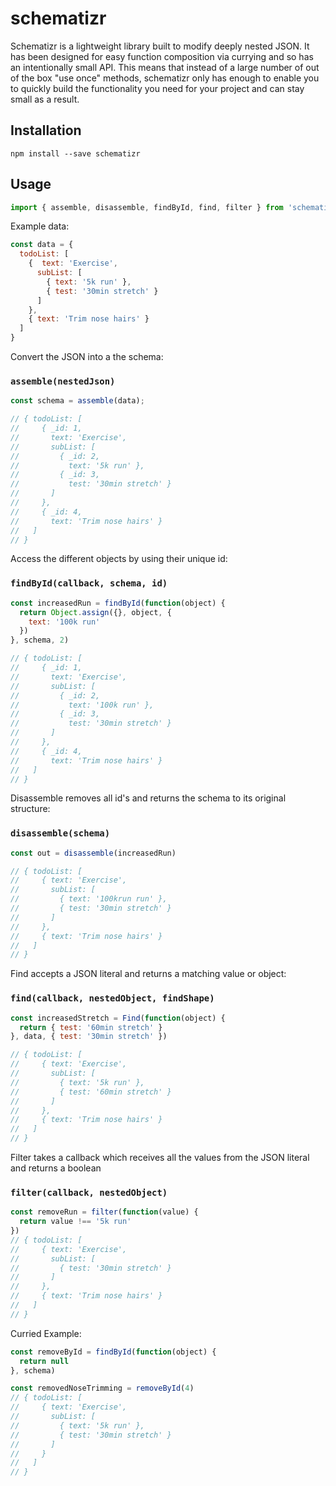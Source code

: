 # schematizr
Schematizr is a lightweight library built to modify deeply nested JSON. It has been designed for easy function composition via currying and so has an intentionally small API. This means that instead of a large number of out of the box "use once" methods, schematizr only has enough to enable you to quickly build the functionality you need for your project and can stay small as a result.

## Installation

```
npm install --save schematizr
```

## Usage

```javascript
import { assemble, disassemble, findById, find, filter } from 'schematizr';
```

Example data:

```javascript
const data = {
  todoList: [
    {  text: 'Exercise',
      subList: [
        { text: '5k run' },
        { test: '30min stretch' }
      ]
    },
    { text: 'Trim nose hairs' }
  ]
}
```

Convert the JSON into a the schema:

### `assemble(nestedJson)`

```javascript
const schema = assemble(data);

// { todoList: [
//     { _id: 1,
//       text: 'Exercise',
//       subList: [
//         { _id: 2,
//           text: '5k run' },
//         { _id: 3,
//           test: '30min stretch' }
//       ]
//     },
//     { _id: 4,
//       text: 'Trim nose hairs' }
//   ]
// }
```

Access the different objects by using their unique id:

### `findById(callback, schema, id)`

```javascript
const increasedRun = findById(function(object) {
  return Object.assign({}, object, {
    text: '100k run'
  })
}, schema, 2)

// { todoList: [
//     { _id: 1,
//       text: 'Exercise',
//       subList: [
//         { _id: 2,
//           text: '100k run' },
//         { _id: 3,
//           test: '30min stretch' }
//       ]
//     },
//     { _id: 4,
//       text: 'Trim nose hairs' }
//   ]
// }
```
Disassemble removes all id's and returns the schema to its original structure:

### `disassemble(schema)`

```javascript
const out = disassemble(increasedRun)

// { todoList: [
//     { text: 'Exercise',
//       subList: [
//         { text: '100krun run' },
//         { test: '30min stretch' }
//       ]
//     },
//     { text: 'Trim nose hairs' }
//   ]
// }
```

Find accepts a JSON literal and returns a matching value or object:

### `find(callback, nestedObject, findShape)`

```javascript
const increasedStretch = Find(function(object) {
  return { test: '60min stretch' }
}, data, { test: '30min stretch' })

// { todoList: [
//     { text: 'Exercise',
//       subList: [
//         { text: '5k run' },
//         { test: '60min stretch' }
//       ]
//     },
//     { text: 'Trim nose hairs' }
//   ]
// }
```

Filter takes a callback which receives all the values from the JSON literal and returns a boolean

### `filter(callback, nestedObject)`

```javascript
const removeRun = filter(function(value) {
  return value !== '5k run'
})
// { todoList: [
//     { text: 'Exercise',
//       subList: [
//         { test: '30min stretch' }
//       ]
//     },
//     { text: 'Trim nose hairs' }
//   ]
// }
```

Curried Example:

```javascript
const removeById = findById(function(object) {
  return null
}, schema)

const removedNoseTrimming = removeById(4)
// { todoList: [
//     { text: 'Exercise',
//       subList: [
//         { text: '5k run' },
//         { test: '30min stretch' }
//       ]
//     }
//   ]
// }

```
